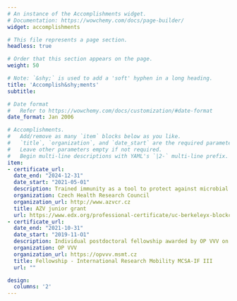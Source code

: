 ```yaml
---
# An instance of the Accomplishments widget.
# Documentation: https://wowchemy.com/docs/page-builder/
widget: accomplishments

# This file represents a page section.
headless: true

# Order that this section appears on the page.
weight: 50

# Note: `&shy;` is used to add a 'soft' hyphen in a long heading.
title: 'Accomplish&shy;ments'
subtitle:

# Date format
#   Refer to https://wowchemy.com/docs/customization/#date-format
date_format: Jan 2006

# Accomplishments.
#   Add/remove as many `item` blocks below as you like.
#   `title`, `organization`, and `date_start` are the required parameters.
#   Leave other parameters empty if not required.
#   Begin multi-line descriptions with YAML's `|2-` multi-line prefix.
item:
- certificate_url:
  date_end: "2024-12-31"
  date_start: "2021-05-01"
  description: Trained immunity as a tool to protect against microbial and SARS-CoV-2 severe pneumonia, ~350k €
  organization: Czech Health Research Council
  organization_url: http://www.azvcr.cz
  title: AZV junior grant
  url: https://www.edx.org/professional-certificate/uc-berkeleyx-blockchain-fundamentals
- certificate_url:
  date_end: "2021-10-31"
  date_start: "2019-11-O1"
  description: Individual postdoctoral fellowship awarded by OP VVV on Marie Skłodowska-Curie Action IF proposals.
  organization: OP VVV
  organization_url: https://opvvv.msmt.cz
  title: Fellowship - International Research Mobility MCSA-IF III
  url: ""

design:
  columns: '2' 
---
```

